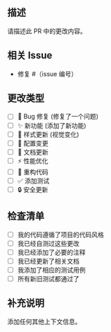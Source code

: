 ## 描述

请描述此 PR 中的更改内容。

## 相关 Issue

- 修复 #（issue 编号）

## 更改类型

- [ ] 🐛 Bug 修复 (修复了一个问题)
- [ ] ✨ 新功能 (添加了新功能)
- [ ] 💄 样式更新 (视觉变化)
- [ ] 🔧 配置变更
- [ ] 📝 文档更新
- [ ] ⚡️ 性能优化
- [ ] 🔨 重构代码
- [ ] ✅ 添加测试
- [ ] 🔒 安全更新

## 检查清单

- [ ] 我的代码遵循了项目的代码风格
- [ ] 我已经自测过这些更改
- [ ] 我已经添加了必要的注释
- [ ] 我已经更新了相关文档
- [ ] 我添加了相应的测试用例
- [ ] 所有新旧测试都通过了

## 补充说明

添加任何其他上下文信息。 